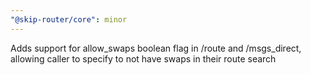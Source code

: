 ```yaml
---
"@skip-router/core": minor
---
```


Adds support for allow_swaps boolean flag in /route and /msgs_direct, allowing caller to specify to not have swaps in their route search
